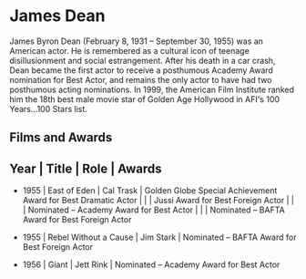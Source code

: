 # James Dean

James Byron Dean (February 8, 1931 – September 30, 1955) was an American actor. He is remembered as a cultural icon of teenage disillusionment and social estrangement.
After his death in a car crash, Dean became the first actor to receive a posthumous Academy Award nomination for Best Actor, and remains the only actor to have had two posthumous acting nominations.
In 1999, the American Film Institute ranked him the 18th best male movie star of Golden Age Hollywood in AFI's 100 Years...100 Stars list.


## Films and Awards

Year	|	Title			|	Role		|	Awards
--------------------------------------------------------------------------------------------------------------

* 1955	|	East of Eden		|	Cal Trask	|	Golden Globe Special Achievement Award for Best Dramatic Actor
	|				|			|	Jussi Award for Best Foreign Actor
	|				|			|	Nominated – Academy Award for Best Actor
	|				|			|	Nominated – BAFTA Award for Best Foreign Actor

* 1955	|	Rebel Without a Cause	| 	Jim Stark	|	Nominated – BAFTA Award for Best Foreign Actor

* 1956	| 	Giant			|	Jett Rink	|	Nominated – Academy Award for Best Actor


